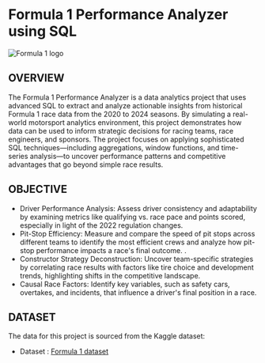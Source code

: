 # Formula 1 Performance Analyzer using SQL

![Formula 1 logo](https://github.com/aaruie/Formula-1-Performance-Analyzer-SQL-Project/blob/main/F1_App_Red_Logo_White_Background.avif)

## OVERVIEW
The Formula 1 Performance Analyzer is a data analytics project that uses advanced SQL to extract and analyze actionable insights from historical Formula 1 race data from the 2020 to 2024 seasons. By simulating a real-world motorsport analytics environment, this project demonstrates how data can be used to inform strategic decisions for racing teams, race engineers, and sponsors. The project focuses on applying sophisticated SQL techniques—including aggregations, window functions, and time-series analysis—to uncover performance patterns and competitive advantages that go beyond simple race results.

## OBJECTIVE
- Driver Performance Analysis: Assess driver consistency and adaptability by examining metrics like qualifying vs. race pace and points scored, especially in light of the 2022 regulation changes.
- Pit-Stop Efficiency: Measure and compare the speed of pit stops across different teams to identify the most efficient crews and analyze how pit-stop performance impacts a race's final outcome. .
- Constructor Strategy Deconstruction: Uncover team-specific strategies by correlating race results with factors like tire choice and development trends, highlighting shifts in the competitive landscape.
- Causal Race Factors: Identify key variables, such as safety cars, overtakes, and incidents, that influence a driver's final position in a race.

## DATASET
The data for this project is sourced from the Kaggle dataset:
 - Dataset : [Formula 1 dataset](https://www.kaggle.com/datasets/rohanrao/formula-1-world-championship-1950-2020)
